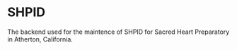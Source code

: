 # SHPID
The backend used for the maintence of SHPID for Sacred Heart Preparatory in Atherton, California. 

